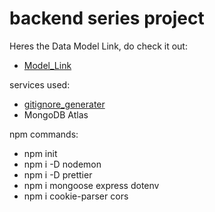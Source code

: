 # backend series project

Heres the Data Model Link, do check it out:
- [Model_Link](https://app.eraser.io/workspace/ovt3zEJbt1j4ZUbNRQUh?origin=share)

services used:
- [gitignore_generater](https://mrkandreev.name/snippets/gitignore-generator/#Node)
- MongoDB Atlas

npm commands:
- npm init
- npm i -D nodemon
- npm i -D prettier
- npm i mongoose express dotenv
- npm i cookie-parser cors